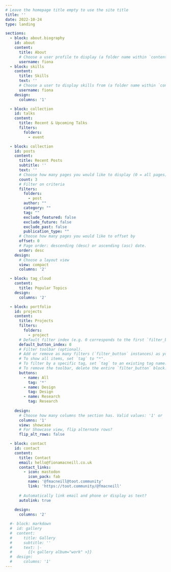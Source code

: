 ```yaml
---
# Leave the homepage title empty to use the site title
title: ''
date: 2022-10-24
type: landing

sections:
  - block: about.biography
    id: about
    content:
      title: About
      # Choose a user profile to display (a folder name within `content/authors/`)
      username: fiona
  - block: skills
    content:
      title: Skills
      text: ''
      # Choose a user to display skills from (a folder name within `content/authors/`)
      username: fiona
    design:
      columns: '1' 

  - block: collection
    id: talks
    content:
      title: Recent & Upcoming Talks
      filters:
        folders:
          - event 

  - block: collection
    id: posts
    content:
      title: Recent Posts
      subtitle: ''
      text: ''
      # Choose how many pages you would like to display (0 = all pages)
      count: 3
      # Filter on criteria
      filters:
        folders:
          - post
        author: ""
        category: ""
        tag: ""
        exclude_featured: false
        exclude_future: false
        exclude_past: false
        publication_type: ""
      # Choose how many pages you would like to offset by
      offset: 0
      # Page order: descending (desc) or ascending (asc) date.
      order: desc
    design:
      # Choose a layout view
      view: compact
      columns: '2' 

  - block: tag_cloud
    content:
      title: Popular Topics
    design:
      columns: '2'

  - block: portfolio
    id: projects
    content:
      title: Projects
      filters:
        folders:
          - project
      # Default filter index (e.g. 0 corresponds to the first `filter_button` instance below).
      default_button_index: 0
      # Filter toolbar (optional).
      # Add or remove as many filters (`filter_button` instances) as you like.
      # To show all items, set `tag` to "*".
      # To filter by a specific tag, set `tag` to an existing tag name.
      # To remove the toolbar, delete the entire `filter_button` block.
      buttons:
        - name: All
          tag: '*'
        - name: Design
          tag: Design
        - name: Research
          tag: Research
 
    design:
      # Choose how many columns the section has. Valid values: '1' or '2'.
      columns: '1'
      view: showcase
      # For Showcase view, flip alternate rows?
      flip_alt_rows: false

  - block: contact
    id: contact
    content:
      title: Contact
      email: hello@fionamacneill.co.uk 
      contact_links:
        - icon: mastodon
          icon_pack: fab
          name: '@fmacneill@toot.community'
          link: 'https://toot.community/@fmacneill'
        
      # Automatically link email and phone or display as text?
      autolink: true
  
    design:
      columns: '2' 

  #- block: markdown 
  #  id: gallery
  #  content:
  #     title: Gallery
  #     subtitle: ''
  #     text: |-
  #       {{< gallery album="work" >}} 
  #  design:
  #     columns: '1' 
---
```

<div id="wcb" class="carbonbadge"></div>
<script src="https://unpkg.com/website-carbon-badges@1.1.3/b.min.js" defer></script>